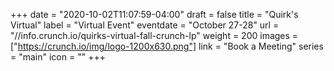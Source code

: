 +++
date = "2020-10-02T11:07:59-04:00"
draft = false
title = "Quirk's Virtual"
label = "Virtual Event"
eventdate = "October 27-28"
url = "//info.crunch.io/quirks-virtual-fall-crunch-lp"
weight = 200
images = ["https://crunch.io/img/logo-1200x630.png"]
link = "Book a Meeting"
series = "main"
icon = ""
+++

